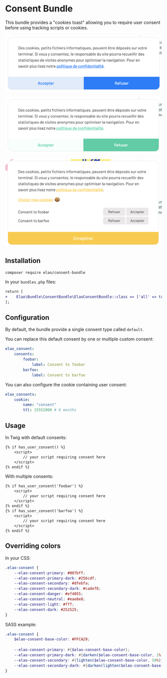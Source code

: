 # Consent Bundle

This bundle provides a "cookies toast" allowing you to require user consent before using tracking scripts or cookies.

![Blue](./doc/images/toast-blue.png)

![Green](./doc/images/toast-green.png)

![Green](./doc/images/toast-yellow.png)

## Installation

```
composer require elao/consent-bundle
```

In your `bundles.php` files:

```diff
return [
+    Elao\Bundle\ConsentBundle\ElaoConsentBundle::class => ['all' => true],
];
```

## Configuration

By default, the bundle provide a single consent type called `default`.

You can replace this default consent by one or multiple custom consent:

```yaml
elao_consent:
    consents:
        foobar:
            label: Consent to foobar
        barfoo:
            label: Consent to barfoo
```

You can also configure the cookie containing user consent:

```yaml
elao_consents:
    cookie:
        name: "consent"
        ttl: 15552000 # 6 months
```

## Usage

In Twig with default consents:

```twig
{% if has_user_consent() %}
    <script>
        // your script requiring consent here
    </script>
{% endif %}
```

With multiple consents:

```twig
{% if has_user_consent('foobar') %}
    <script>
        // your script requiring consent here
    </script>
{% endif %}
{% if has_user_consent('barfoo') %}
    <script>
        // your script requiring consent here
    </script>
{% endif %}
```

## Overriding colors

In your CSS:

```css
.elao-consent {
    --elao-consent-primary: #007bff;
    --elao-consent-primary-dark: #256cdf;
    --elao-consent-secondary: #dfebfa;
    --elao-consent-secondary-dark: #cadef8;
    --elao-consent-danger: #ef4055;
    --elao-consent-neutral: #eae8e8;
    --elao-consent-light: #fff;
    --elao-consent-dark: #252525;
}
```

SASS example:

```scss
.elao-consent {
    $elao-consent-base-color: #FFCA29;
  
    --elao-consent-primary: #{$elao-consent-base-color};
    --elao-consent-primary-dark: #{darken($elao-consent-base-color, 1%)};
    --elao-consent-secondary: #{lighten($elao-consent-base-color, 50%)};
    --elao-consent-secondary-dark: #{darken(lighten($elao-consent-base-color, 50%), 1%)};
}
```
